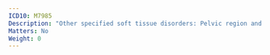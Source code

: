 ```yaml
---
ICD10: M7985
Description: "Other specified soft tissue disorders: Pelvic region and thigh"
Matters: No
Weight: 0
---
```


